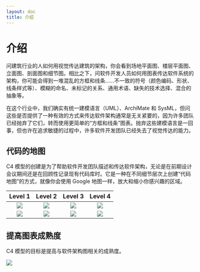 ```yaml
---
layout: doc
title: 介绍
---
```

# 介绍

问建筑行业的人如何用视觉传达建筑的架构，你会看到场地平面图、楼层平面图、立面图、剖面图和细节图。相比之下，问软件开发人员如何用图表传达软件系统的架构，你可能会得到一堆混乱的方框和线条……不一致的符号（颜色编码、形状、线条样式等）、模糊的命名、未标记的关系、通用术语、缺失的技术选择、混合的抽象等。

<ImageGrid :imageUrls="imageUrls" />

在这个行业中，我们确实有统一建模语言（UML）、ArchiMate 和 SysML，但问这些是否提供了一种有效的方式来传达软件架构通常是无关紧要的，因为许多团队已经抛弃了它们，转而使用更简单的“方框和线条”图表。抛弃这些建模语言是一回事，但也许在追求敏捷的过程中，许多软件开发团队已经失去了视觉传达的能力。

## 代码的地图

C4 模型的创建是为了帮助软件开发团队描述和传达软件架构，无论是在前期设计会议期间还是在回顾性记录现有代码库时。它是一种在不同细节层次上创建“代码地图”的方式，就像你会使用 Google 地图一样，放大和缩小你感兴趣的区域。

| Level 1 | Level 2 | Level 3 | Level 4 |
| :-----------: | :-----------: | :-----------: | :-----------: |
| [![](/images/map-4.jpg)](/images/map-4.jpg) | [![](/images/map-3.jpg)](/images/map-3.jpg) | [![](/images/map-2.jpg)](/images/map-2.jpg) | [![](/images/map-1.jpg)](/images/map-1.jpg) |
| [![](https://static.structurizr.com/workspace/36141/diagrams/SystemContext.png)](/diagrams/01-system-context) | [![](https://static.structurizr.com/workspace/36141/diagrams/Containers.png)](/diagrams/02-container) | [![](https://static.structurizr.com/workspace/36141/diagrams/Components.png)](/diagrams/03-components) | [![](https://static.structurizr.com/workspace/36141/diagrams/MainframeBankingSystemFacade.png)](/diagrams/04-code) |


## 提高图表成熟度

C4 模型的目标是提高与软件架构图相关的成熟度。

[![](/images/software-architecture-diagramming-maturity-model.png)](/images/software-architecture-diagramming-maturity-model.png)

<script>
import ImageGrid from "/components/ImageGrid.vue";

export default {
  components: {
    ImageGrid,
  },
  data() {
    return {
      imageUrls: [
        "/images/sketch-1.jpg",
        "/images/sketch-2.jpg",
        "/images/sketch-3.jpg",
        "/images/sketch-4.jpg",
      ]
    };
  },
};
</script>